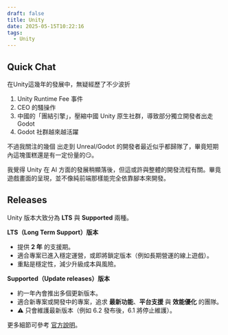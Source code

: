 ```yaml
---
draft: false
title: Unity
date: 2025-05-15T10:22:16
tags:
  - Unity
---
```


## Quick Chat

在Unity這幾年的發展中，無疑經歷了不少波折
1. Unity Runtime Fee 事件
2. CEO 的騷操作
3. 中國的「團結引擎」，壓縮中國 Unity 原生社群，導致部分獨立開發者出走 Godot
4. Godot 社群越來越活躍

不過我關注的幾個 出走到 Unreal/Godot 的開發者最近似乎都歸隊了，畢竟短期內這塊蛋糕還是有一定份量的😏。

我覺得 Unity 在 AI 方面的發展稍顯落後，但這或許與整體的開發流程有關。畢竟遊戲畫面的呈現，並不像純前端那樣能完全依靠腳本來開發。

## Releases

Unity 版本大致分為 **LTS** 與 **Supported** 兩種。

**LTS（Long Term Support）版本**
- 提供 **2 年** 的支援期。
- 適合專案已進入穩定運營，或即將鎖定版本（例如長期營運的線上遊戲）。
- 重點是穩定性，減少升級成本與風險。
    
**Supported（Update releases）版本**
- 約一年內會推出多個更新版本。
- 適合新專案或開發中的專案，追求 **最新功能**、**平台支援** 與 **效能優化** 的團隊。
- ⚠️ 只會維護最新版本（例如 6.2 發布後，6.1 將停止維護）。
    
更多細節可參考 [官方說明](https://unity.com/blog/unity-6-1-is-now-available)。

